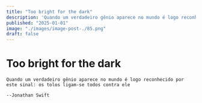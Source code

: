 ```yaml
---
title: "Too bright for the dark"
description: 'Quando um verdadeiro gênio aparece no mundo é logo reconhecido por este sinal: os tolos ligam-se todos contra ele.--Jonathan Swift.'
published: "2025-01-01"
image: "./images/image-post-./85.png"
draft: false
---
```


# Too bright for the dark

```quote
Quando um verdadeiro gênio aparece no mundo é logo reconhecido por este sinal: os tolos ligam-se todos contra ele

--Jonathan Swift
```

